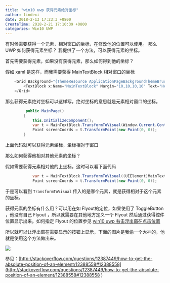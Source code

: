 ```yaml
---
title: "win10 uwp 获得元素绝对坐标"
author: lindexi
date: 2018-2-13 17:23:3 +0800
CreateTime: 2018-2-21 17:10:39 +0800
categories: Win10 UWP
---
```


有时候需要获得一个元素，相对窗口的坐标，在修改他的位置可以使用。
那么 UWP 如何获得元素坐标？
我提供了一个方法，可以获得元素的坐标。

<!--more-->



<div id="toc"></div>

首先需要获得元素，如果没有获得元素，那么如何得到他的坐标？

假如 xaml 是这样，而我需要获得 MainTextBlock 相对窗口的坐标


```csharp
    <Grid Background="{ThemeResource ApplicationPageBackgroundThemeBrush}">
        <TextBlock x:Name="MainTextBlock" Margin="10,10,10,10" Text="Hello" />
    </Grid>
```

那么获得元素绝对坐标可以这样写，绝对坐标的意思就是元素相对窗口的坐标。


```csharp
         public MainPage()
        {
            this.InitializeComponent();
            var t = MainTextBlock.TransformToVisual(Window.Current.Content);
            Point screenCoords = t.TransformPoint(new Point(0, 0));
        }
```

上面代码就可以获得元素坐标，坐标相对于窗口

那么如何获得他相对其他元素的坐标？

假如需要获得元素相对他的上坐标，这时可以看下面代码


```csharp
            var t = MainTextBlock.TransformToVisual((UIElement)MainTextBlock.Parent);
            Point screenCoords = t.TransformPoint(new Point(0, 0));
```

于是可以看到 `TransformToVisual` 传入的是哪个元素，就是获得相对于这个元素的坐标。

获得元素的坐标有什么用？可以用在如 Flyout的定位，如果使用了  ToggleButton ，他没有自己 Flyout ，所以就需要在其他地方定义一个 Flyout 然后通过获得控件位置显示出来。如何指定 Flyout 的位置参见 [win10 uwp 右击浮出窗在点击位置 ](http://blog.csdn.net/lindexi_gd/article/details/52724410)

所以就可以让浮出窗在需要显示的按钮上显示，下面的图片是我偷一个大神的，他就是使用这个方法做出来。

![](http://7xqpl8.com1.z0.glb.clouddn.com/34fdad35-5dfe-a75b-2b4b-8c5e313038e2%2F2017627974.jpg)


参见：[http://stackoverflow.com/questions/12387449/how-to-get-the-absolute-position-of-an-element/12388558#12388558](http://stackoverflow.com/questions/12387449/how-to-get-the-absolute-position-of-an-element/12388558#12388558 )

